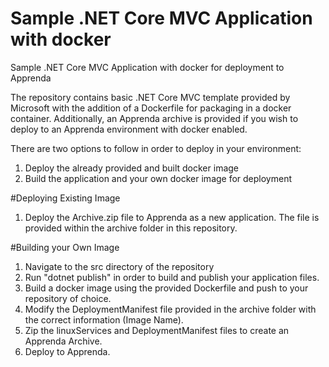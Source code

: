 # Sample .NET Core MVC Application with docker
Sample .NET Core MVC Application with docker for deployment to Apprenda

The repository contains basic .NET Core MVC template provided by Microsoft with the addition of a Dockerfile for packaging in a docker container. Additionally, an Apprenda archive is provided if you wish to deploy to an Apprenda environment with docker enabled. 

There are two options to follow in order to deploy in your environment:

1. Deploy the already provided and built docker image
2. Build the application and your own docker image for deployment

#Deploying Existing Image
1. Deploy the Archive.zip file to Apprenda as a new application. The file is provided within the archive folder in this repository.

#Building your Own Image
1. Navigate to the src directory of the repository
2. Run "dotnet publish" in order to build and publish your application files.
3. Build a docker image using the provided Dockerfile and push to your repository of choice.
4. Modify the DeploymentManifest file provided in the archive folder with the correct information (Image Name).
5. Zip the linuxServices and DeploymentManifest files to create an Apprenda Archive. 
6. Deploy to Apprenda.
